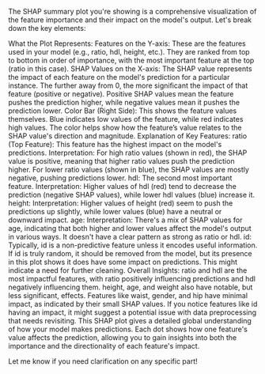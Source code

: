 The SHAP summary plot you're showing is a comprehensive visualization of the feature importance and their impact on the model's output. Let's break down the key elements:

What the Plot Represents:
Features on the Y-axis: These are the features used in your model (e.g., ratio, hdl, height, etc.). They are ranked from top to bottom in order of importance, with the most important feature at the top (ratio in this case).
SHAP Values on the X-axis: The SHAP value represents the impact of each feature on the model's prediction for a particular instance. The further away from 0, the more significant the impact of that feature (positive or negative). Positive SHAP values mean the feature pushes the prediction higher, while negative values mean it pushes the prediction lower.
Color Bar (Right Side): This shows the feature values themselves. Blue indicates low values of the feature, while red indicates high values. The color helps show how the feature’s value relates to the SHAP value's direction and magnitude.
Explanation of Key Features:
ratio (Top Feature):
This feature has the highest impact on the model's predictions.
Interpretation: For high ratio values (shown in red), the SHAP value is positive, meaning that higher ratio values push the prediction higher. For lower ratio values (shown in blue), the SHAP values are mostly negative, pushing predictions lower.
hdl:
The second most important feature.
Interpretation: Higher values of hdl (red) tend to decrease the prediction (negative SHAP values), while lower hdl values (blue) increase it.
height:
Interpretation: Higher values of height (red) seem to push the predictions up slightly, while lower values (blue) have a neutral or downward impact.
age:
Interpretation: There's a mix of SHAP values for age, indicating that both higher and lower values affect the model's output in various ways. It doesn't have a clear pattern as strong as ratio or hdl.
id:
Typically, id is a non-predictive feature unless it encodes useful information. If id is truly random, it should be removed from the model, but its presence in this plot shows it does have some impact on predictions. This might indicate a need for further cleaning.
Overall Insights:
ratio and hdl are the most impactful features, with ratio positively influencing predictions and hdl negatively influencing them.
height, age, and weight also have notable, but less significant, effects.
Features like waist, gender, and hip have minimal impact, as indicated by their small SHAP values.
If you notice features like id having an impact, it might suggest a potential issue with data preprocessing that needs revisiting.
This SHAP plot gives a detailed global understanding of how your model makes predictions. Each dot shows how one feature's value affects the prediction, allowing you to gain insights into both the importance and the directionality of each feature's impact.

Let me know if you need clarification on any specific part!
